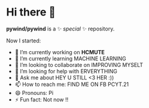 # Hi there 👋


**pywind/pywind** is a ✨ _special_ ✨ repository.

Now I started:

- 🔭 I’m currently working on **HCMUTE**
- 🌱 I’m currently learning MACHINE LEARNING
- 👯 I’m looking to collaborate on IMPROVING MYSELT
- 🤔 I’m looking for help with ERVERYTHING
- 💬 Ask me about HEY U STILL <3 HER :))
- 📫 How to reach me: FIND ME ON FB PCYT.21 
- 😄 Pronouns: Pi
- ⚡ Fun fact: Not now !!

